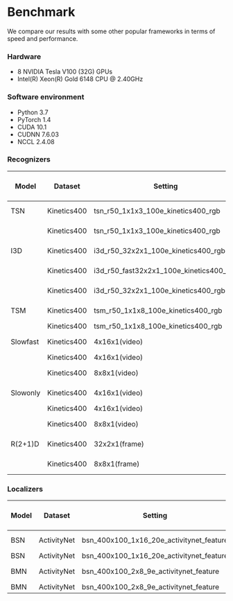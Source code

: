 # Benchmark

We compare our results with some other popular frameworks in terms of speed and performance.

### Hardware

- 8 NVIDIA Tesla V100 (32G) GPUs
- Intel(R) Xeon(R) Gold 6148 CPU @ 2.40GHz

### Software environment

- Python 3.7
- PyTorch 1.4
- CUDA 10.1
- CUDNN 7.6.03
- NCCL 2.4.08

### Recognizers

| Model      | Dataset     | Setting  | Framework     | Iter time | Memory | ckpt & log |
| ---------- | ----------- | -------- | ------------- | --------- | ------ | ---------- |
| TSN        | Kinetics400 | tsn_r50_1x1x3_100e_kinetics400_rgb | mmaction-lite |0.2966(0.0030)|8339|            |
|            | Kinetics400 | tsn_r50_1x1x3_100e_kinetics400_rgb | open-mmaction |0.3659(0.0102)|8245|            |
| I3D        | Kinetics400 | i3d_r50_32x2x1_100e_kinetics400_rgb| mmaction-lite |0.4528(0.1458)|5169|            |
|            | Kinetics400 | i3d_r50_fast32x2x1_100e_kinetics400_rgb| mmaction-lite |0.3886(0.3733)|5169|            |
|            | Kinetics400 | i3d_r50_32x2x1_100e_kinetics400_rgb| open-mmaction |0.5873(0.0867)|5065|            |
| TSM        | Kinetics400 | tsm_r50_1x1x8_100e_kinetics400_rgb | mmaction-lite |0.3052(0.0095)|7077|            |
|            | Kinetics400 | tsm_r50_1x1x8_100e_kinetics400_rgb | HAN           |0.3843(0.0143)|9337|            |
| Slowfast   | Kinetics400 | 4x16x1(video) | mmaction-lite |           |        |            |
|            | Kinetics400 | 4x16x1(video) | PySlowfast    |           |        |            |
|            | Kinetics400 | 8x8x1(video) | mmaction-lite |           |        |            |
| Slowonly   | Kinetics400 | 4x16x1(video) | mmaction-lite |           |        |            |
|            | Kinetics400 | 4x16x1(video)| PySlowfast    |           |        |            |
|            | Kinetics400 | 8x8x1(video) | mmaction-lite |           |        |            |
| R(2+1)D    | Kinetics400 | 32x2x1(frame) | mmaction-lite |           |        |            |
|            | Kinetics400 | 8x8x1(frame) | mmaction-lite |           |        |            |


### Localizers

| Model      | Dataset     | Setting  | Framework     | Iter time | Memory | ckpt & log |
| ---------- | ----------- | -------- | ------------- | --------- | ------ | ---------- |
| BSN       | ActivityNet | bsn_400x100_1x16_20e_activitynet_feature | mmaction-lite |0.074(TEM)+0.040(PEM)|41(TEM)+25(PEM)|            |
| BSN       | ActivityNet | bsn_400x100_1x16_20e_activitynet_feature | [repo](https://github.com/wzmsltw/BSN-boundary-sensitive-network.pytorch) |0.101(TEM)+0.040(PEM)|54(TEM)+34(PEM)|            |
| BMN       | ActivityNet | bsn_400x100_2x8_9e_activitynet_feature | mmaction-lite |3.27|5420|            |
| BMN       | ActivityNet | bsn_400x100_2x8_9e_activitynet_feature | [repo](https://github.com/JJBOY/BMN-Boundary-Matching-Network) |3.30|5780|            |
